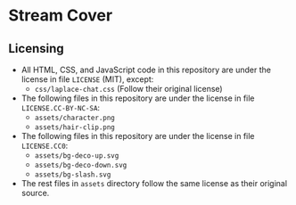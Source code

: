 # Stream Cover

## Licensing

- All HTML, CSS, and JavaScript code in this repository are under the license in file `LICENSE` (MIT), except:
  - `css/laplace-chat.css` (Follow their original license)
- The following files in this repository are under the license in file `LICENSE.CC-BY-NC-SA`:
  - `assets/character.png`
  - `assets/hair-clip.png`
- The following files in this repository are under the license in file `LICENSE.CC0`:
  - `assets/bg-deco-up.svg`
  - `assets/bg-deco-down.svg`
  - `assets/bg-slash.svg`
- The rest files in `assets` directory follow the same license as their original source.
